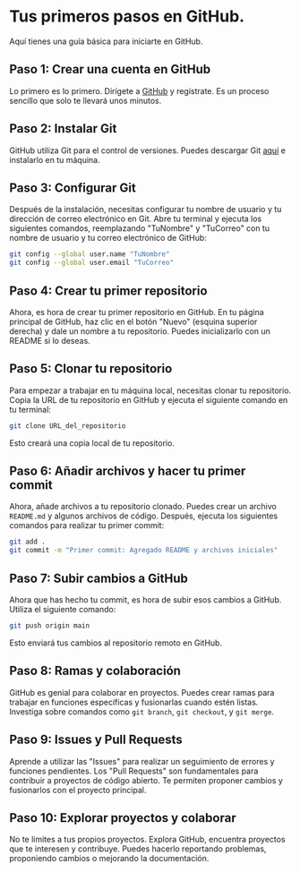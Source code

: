 # Tus primeros pasos en GitHub. 
Aquí tienes una guía básica para iniciarte en GitHub.

## Paso 1: Crear una cuenta en GitHub

Lo primero es lo primero. Dirígete a [GitHub](https://github.com/) y regístrate. Es un proceso sencillo que solo te llevará unos minutos.

## Paso 2: Instalar Git

GitHub utiliza Git para el control de versiones. Puedes descargar Git [aquí](https://git-scm.com/downloads) e instalarlo en tu máquina.

## Paso 3: Configurar Git

Después de la instalación, necesitas configurar tu nombre de usuario y tu dirección de correo electrónico en Git. Abre tu terminal y ejecuta los siguientes comandos, reemplazando "TuNombre" y "TuCorreo" con tu nombre de usuario y tu correo electrónico de GitHub:

```bash
git config --global user.name "TuNombre"
git config --global user.email "TuCorreo"
```

## Paso 4: Crear tu primer repositorio

Ahora, es hora de crear tu primer repositorio en GitHub. En tu página principal de GitHub, haz clic en el botón "Nuevo" (esquina superior derecha) y dale un nombre a tu repositorio. Puedes inicializarlo con un README si lo deseas.

## Paso 5: Clonar tu repositorio

Para empezar a trabajar en tu máquina local, necesitas clonar tu repositorio. Copia la URL de tu repositorio en GitHub y ejecuta el siguiente comando en tu terminal:

```bash
git clone URL_del_repositorio
```

Esto creará una copia local de tu repositorio.

## Paso 6: Añadir archivos y hacer tu primer commit

Ahora, añade archivos a tu repositorio clonado. Puedes crear un archivo `README.md` y algunos archivos de código. Después, ejecuta los siguientes comandos para realizar tu primer commit:

```bash
git add .
git commit -m "Primer commit: Agregado README y archivos iniciales"
```

## Paso 7: Subir cambios a GitHub

Ahora que has hecho tu commit, es hora de subir esos cambios a GitHub. Utiliza el siguiente comando:

```bash
git push origin main
```

Esto enviará tus cambios al repositorio remoto en GitHub.

## Paso 8: Ramas y colaboración

GitHub es genial para colaborar en proyectos. Puedes crear ramas para trabajar en funciones específicas y fusionarlas cuando estén listas. Investiga sobre comandos como `git branch`, `git checkout`, y `git merge`.

## Paso 9: Issues y Pull Requests

Aprende a utilizar las "Issues" para realizar un seguimiento de errores y funciones pendientes. Los "Pull Requests" son fundamentales para contribuir a proyectos de código abierto. Te permiten proponer cambios y fusionarlos con el proyecto principal.

## Paso 10: Explorar proyectos y colaborar

No te limites a tus propios proyectos. Explora GitHub, encuentra proyectos que te interesen y contribuye. Puedes hacerlo reportando problemas, proponiendo cambios o mejorando la documentación.
